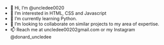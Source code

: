 - 👋 Hi, I’m @uncledee0020
- 👀 I’m interested in HTML, CSS and Javascript
- 🌱 I’m currently learning Python.
- 💞️ I’m looking to collaborate on similar projects to my area of expertise.
- 📫 Reach me at uncledee00202gmail.com or my Instagram @donard_uncledee

<!---
uncledee0020/uncledee0020 is a ✨ special ✨ repository because its `README.md` (this file) appears on your GitHub profile.
You can click the Preview link to take a look at your changes.
--->

